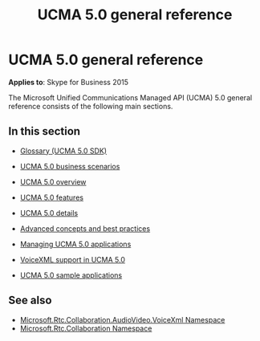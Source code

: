 ﻿---
title: UCMA 5.0 general reference
TOCTitle: UCMA 5.0 general reference
ms:assetid: c78acf92-105c-4e08-8ec1-578f3f21b823
ms:mtpsurl: https://msdn.microsoft.com/en-us/library/Dn465922(v=office.16)
ms:contentKeyID: 65239772
ms.date: 07/27/2015
mtps_version: v=office.16
---

# UCMA 5.0 general reference

**Applies to**: Skype for Business 2015

The Microsoft Unified Communications Managed API (UCMA) 5.0 general reference consists of the following main sections.

## In this section

  - [Glossary (UCMA 5.0 SDK)](glossary-ucma-5-0-sdk.md)

  - [UCMA 5.0 business scenarios](ucma-5-0-business-scenarios.md)

  - [UCMA 5.0 overview](ucma-5-0-overview.md)

  - [UCMA 5.0 features](ucma-5-0-features.md)

  - [UCMA 5.0 details](ucma-5-0-details.md)

  - [Advanced concepts and best practices](advanced-concepts-and-best-practices.md)

  - [Managing UCMA 5.0 applications](managing-ucma-5-0-applications.md)

  - [VoiceXML support in UCMA 5.0](voicexml-support-in-ucma-5-0.md)

  - [UCMA 5.0 sample applications](ucma-5-0-sample-applications.md)

## See also

- [Microsoft.Rtc.Collaboration.AudioVideo.VoiceXml Namespace](https://docs.microsoft.com/dotnet/api/microsoft.rtc.collaboration.audiovideo.voicexml?view=ucma-voice)
- [Microsoft.Rtc.Collaboration Namespace](https://docs.microsoft.com/dotnet/api/microsoft.rtc.collaboration?view=ucma-api-5.0)

